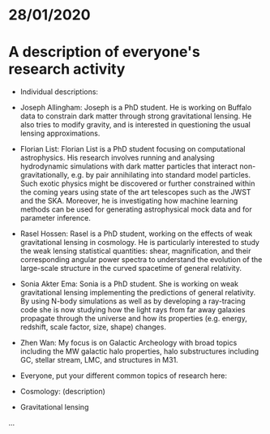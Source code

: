 # 28/01/2020
# A description of everyone's research activity

* Individual descriptions:

* Joseph Allingham: 
Joseph is a PhD student. He is working on Buffalo data to constrain dark matter through strong gravitational lensing. He also tries to modify gravity, and is interested in questioning the usual lensing approximations.

* Florian List:
Florian List is a PhD student focusing on computational astrophysics. His research involves running and analysing hydrodynamic simulations with dark matter particles that interact non-gravitationally, e.g. by pair annihilating into standard model particles. Such exotic physics might be discovered or further constrained within the coming years using state of the art telescopes such as the JWST and the SKA. Moreover, he is investigating how machine learning methods can be used for generating astrophysical mock data and for parameter inference.


* Rasel Hossen:
Rasel is a PhD student, working on the effects of weak gravitational lensing in cosmology.
He is particularly interested to study the weak lensing statistical quantities: shear, magnification, and their corresponding angular power spectra to understand the evolution of the large-scale structure in the curved spacetime of general relativity.


* Sonia Akter Ema:
Sonia is a PhD student. She is working on weak gravitational lensing implementing the predictions of general relativity.
By using N-body simulations as well as by developing a ray-tracing code she is now studying how the light rays from far away galaxies propagate through the universe and how its properties (e.g. energy, redshift, scale factor, size, shape) changes. 

* Zhen Wan:
My focus is on Galactic Archeology with broad topics including the MW galactic halo properties, halo substructures including GC, stellar stream, LMC, and structures in M31. 



* Everyone, put your different common topics of research here:

* Cosmology: (description)

* Gravitational lensing

...
